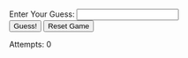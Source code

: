 <html>

<div id='content'>
<p id = "randomWord"> </p>
<form id='songGuessingForm'>
<div class='form-uname'>
    <label id='guess' for='guess'>Enter Your Guess:</label>
    <input id='guessText' type='text' maxlength='30'>
</div>
<div class='form-sub'>
    <button id='subButton' type='button' onclick = "checkAnswer()">Guess!</button>
    <button onclick = "startGame()" >Reset Game</button>
</div>
</form>

<div id="text">
  <p id = "attemptsText"> Attempts: 0</p>
  <p id = "resultText"> </p>
</div>

<script type="text/javascript">

const songList = ["Blank Space", "Shake it Off", "Bad Blood", "Love Story", "Anti-Hero", "All Too Well", "Look What You Made Me Do", "I Knew You Were Trouble", "ME!", "Style", "We Are Never Ever Getting Back Together", "Lover", "Delicate"];

let answer = ""
let attempts = 0

function chooseSong() {
    return songList[Math.floor(Math.random() * songList.length)];
}

// function stringToList(string) {
//   // list to store the characters
//   const characters = [];

//   // Loops through each character in the string and appends them to the list
//   for (let i = 0; i < string.length; i++) {
//     characters.push(string[i]);
//   }

//   // Returns the list of characters
//   return characters;
// }
function startGame() {
    attempts = 0
    answer = chooseSong()
    const newList = [...answer];

    let change = Math.floor(Math.random() * newList.length);
    while (newList[change] === " ") {
    change = Math.floor(Math.random() * newList.length);
    }

    let change2 = Math.floor(Math.random() * newList.length);
    while (newList[change2] === " " || change2 === change) {
    change2 = Math.floor(Math.random() * newList.length);
    }

    newList[change] = "_";
    newList[change2] = "_";

    let joined = "";
    for (let i = 0; i < newList.length; i++) {
    joined += newList[i];
    }
    document.getElementById("randomWord").innerHTML = joined
}

function checkAnswer() {
    let guess = document.getElementById("guessText").value
    attempts++
    if (guess.toLowerCase() === answer.toLowerCase()) {
        document.getElementById("resultText").innerHTML = "'" + answer + "'" + " is the correct answer!"
    }
    else {
        document.getElementById("resultText").innerHTML = "'" + guess + "'" + " is incorrect. Try again."
    }
    document.getElementById("attemptsText").innerHTML = "Attempts: " + attempts
}

startGame()


</script>